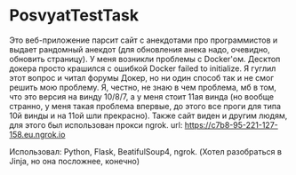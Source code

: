 # PosvyatTestTask

Это веб-приложение парсит сайт с анекдотами про программистов и выдает рандомный анекдот (для обновления анека надо, очевидно, обновить страницу). 
У меня возникли проблемы с Docker'ом. Десктоп докера просто крашился с ошибкой Docker failed to initialize. Я гуглил этот вопрос и читал форумы Докер, но ни один способ так и не смог решить мою проблему. Я, честно, не знаю в чем проблема, мб в том, что это версия на винду 10/8/7, а у меня стоит 11ая винда (но вообще странно, у меня такая проблема впервые, до этого все проги для типа 10й винды и на 11ой шли прекрасно).
Также сайт виден и другим людям, для этого был использован прокси ngrok. url: https://c7b8-95-221-127-158.eu.ngrok.io

Использовал: Python, Flask, BeatifulSoup4, ngrok. (Хотел разобраться в Jinja, но она посложнее, конечно)
